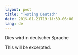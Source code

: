 ```yaml
---
layout: post
title: "Testing Deutsch"
date: 2015-01-21T19:18:39-06:00
lang: de
---
```


Dies wird in deutscher Sprache

This will be excerpted.
